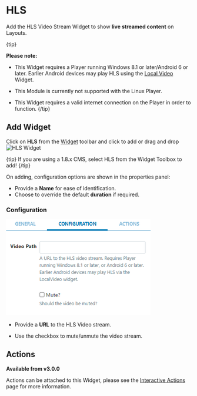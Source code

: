 <!--toc=widgets-->

# HLS

Add the HLS Video Stream Widget to show **live streamed content** on Layouts. 

{tip}

**Please note:** 

- This Widget requires a Player running Windows 8.1 or later/Android 6 or later. Earlier Android devices may play HLS using the [Local Video](media_module_localvideo.html) Widget. 
- This Module is currently not supported with the Linux Player.

- This Widget requires a valid internet connection on the Player in order to function.
  {/tip}

## Add Widget

Click on **HLS** from the [Widget](layouts_widgets.html) toolbar and click to add or drag and drop ![HLS Widget](img\v2_media_hls_widget.png)

{tip}
If you are using a 1.8.x CMS, select HLS from the Widget Toolbox to add!
{/tip}

On adding, configuration options are shown in the properties panel:

- Provide a **Name** for ease of identification.
- Choose to override the default **duration** if required.

### Configuration

![Add HLS Video Stream](img/v3.1_media_modules_hls.png)

- Provide a **URL** to the HLS Video stream.

- Use the checkbox to mute/unmute the video stream.

## Actions 

**Available from v3.0.0**

Actions can be attached to this Widget, please see the [Interactive Actions](layouts_interactive_actions.html)  page for more information.
